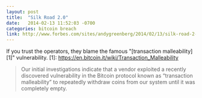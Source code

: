 ```yaml
---
layout: post
title:  "Silk Road 2.0"
date:   2014-02-13 11:52:03 -0700
categories: bitcoin breach
link: http://www.forbes.com/sites/andygreenberg/2014/02/13/silk-road-2-0-hacked-using-bitcoin-bug-all-its-funds-stolen/#78960a6874a5
---
```

If you trust the operators, they blame the famous "[transaction malleability][1]" vulnerability.
[1]: https://en.bitcoin.it/wiki/Transaction_Malleability

> Our initial investigations indicate that a vendor exploited a recently discovered vulnerability in the Bitcoin protocol known as “transaction malleability” to repeatedly withdraw coins from our system until it was completely empty.
